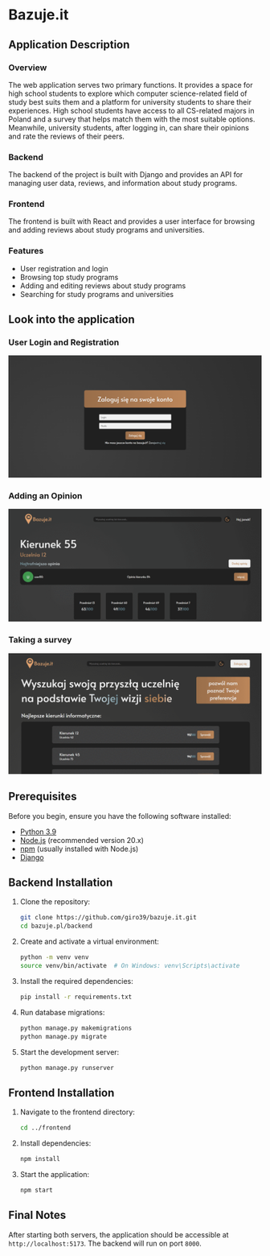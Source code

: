 # Bazuje.it

## Application Description

### Overview

The web application serves two primary functions. It provides a space for high school students to explore which computer science-related field of study best suits them and a platform for university students to share their experiences. High school students have access to all CS-related majors in Poland and a survey that helps match them with the most suitable options. Meanwhile, university students, after logging in, can share their opinions and rate the reviews of their peers.

### Backend

The backend of the project is built with Django and provides an API for managing user data, reviews, and information about study programs.

### Frontend

The frontend is built with React and provides a user interface for browsing and adding reviews about study programs and universities.

### Features

-   User registration and login
-   Browsing top study programs
-   Adding and editing reviews about study programs
-   Searching for study programs and universities

## Look into the application

### User Login and Registration

![Login](./gifs/png_login.png)

### Adding an Opinion

![Opinion](./gifs/gif_opinion.gif)

### Taking a survey

![Survey](./gifs/gif_survey.gif)

## Prerequisites

Before you begin, ensure you have the following software installed:

-   [Python 3.9](https://www.python.org/downloads/release/python-396/)
-   [Node.js](https://nodejs.org/) (recommended version 20.x)
-   [npm](https://www.npmjs.com/get-npm) (usually installed with Node.js)
-   [Django](https://www.djangoproject.com/)

## Backend Installation

1. Clone the repository:

    ```sh
    git clone https://github.com/giro39/bazuje.it.git
    cd bazuje.pl/backend
    ```

2. Create and activate a virtual environment:

    ```sh
    python -m venv venv
    source venv/bin/activate  # On Windows: venv\Scripts\activate
    ```

3. Install the required dependencies:

    ```sh
    pip install -r requirements.txt
    ```

4. Run database migrations:

    ```sh
    python manage.py makemigrations
    python manage.py migrate
    ```

5. Start the development server:
    ```sh
    python manage.py runserver
    ```

## Frontend Installation

1. Navigate to the frontend directory:

    ```sh
    cd ../frontend
    ```

2. Install dependencies:

    ```sh
    npm install
    ```

3. Start the application:
    ```sh
    npm start
    ```

## Final Notes

After starting both servers, the application should be accessible at `http://localhost:5173`. The backend will run on port `8000`.
